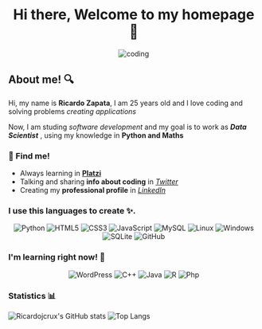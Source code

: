 <div align="center">

# Hi there, Welcome to my homepage 👋

![coding](https://media3.giphy.com/media/qgQUggAC3Pfv687qPC/giphy.gif "Coding")

</div>

## About me! 🔍

Hi, my name is **Ricardo Zapata**, I am 25 years old and I love coding and solving problems *creating applications*

Now, I am studing *software development* and my goal is to work as ***Data Scientist*** , using my knowledge in **Python and Maths**

### 📍 Find me!

- Always learning in **[Platzi](https://platzi.com/p/ricardojcrux/)**
- Talking and sharing **info about coding** in *[Twitter](https://twitter.com/ricardojcrux)*
- Creating my **professional profile** in *[LinkedIn](https://www.linkedin.com/in/ricardojcrux/)*

### I use this languages to create ✨.

<div align="center">

![Python](https://img.shields.io/badge/python-3670A0?style=for-the-badge&logo=python&logoColor=ffdd54)
![HTML5](https://img.shields.io/badge/HTML5-E34F26?style=for-the-badge&logo=html5&logoColor=white)
![CSS3](https://img.shields.io/badge/CSS3-1572B6?style=for-the-badge&logo=css3&logoColor=white)
![JavaScript](https://img.shields.io/badge/JavaScript-F7DF1E?style=for-the-badge&logo=javascript&logoColor=black)
![MySQL](https://img.shields.io/badge/MySQL-005C84?style=for-the-badge&logo=mysql&logoColor=white)
![Linux](https://img.shields.io/badge/Linux-FCC624?style=for-the-badge&logo=linux&logoColor=black)
![Windows](https://img.shields.io/badge/Windows-0078D6?style=for-the-badge&logo=windows&logoColor=white)
![SQLite](https://img.shields.io/badge/SQLite-07405E?style=for-the-badge&logo=sqlite&logoColor=white)
![GitHub](https://img.shields.io/badge/GitHub-100000?style=for-the-badge&logo=github&logoColor=white)

</div>

### I'm learning right now! 🧠

<div align="center">

![WordPress](https://img.shields.io/badge/Wordpress-21759B?style=for-the-badge&logo=wordpress&logoColor=white)
![C++](https://img.shields.io/badge/C%2B%2B-00599C?style=for-the-badge&logo=c%2B%2B&logoColor=white)
![Java](https://img.shields.io/badge/Java-ED8B00?style=for-the-badge&logo=openjdk&logoColor=white)
![R](https://img.shields.io/badge/R-276DC3?style=for-the-badge&logo=r&logoColor=white)
![Php](https://img.shields.io/badge/PHP-777BB4?style=for-the-badge&logo=php&logoColor=white)

</div>

### Statistics 📊

![Ricardojcrux's GitHub stats](https://github-readme-stats.vercel.app/api?username=ricardojcrux&hide_rank=true&show_icons=true&theme=holi&hide_border=true&border_radius=50)
![Top Langs](https://github-readme-stats.vercel.app/api/top-langs/?username=ricardojcrux&layout=compact&show_icons=true&theme=holi&hide_border=true&border_radius=50)

